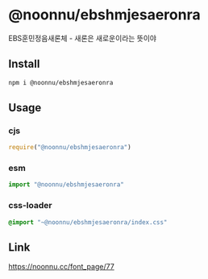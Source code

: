 # @noonnu/ebshmjesaeronra
EBS훈민정음새론체 - 새론은 새로운이라는 뜻이야

## Install
```sh
npm i @noonnu/ebshmjesaeronra
```
## Usage
### cjs
```js
require("@noonnu/ebshmjesaeronra")
```
### esm
```js
import "@noonnu/ebshmjesaeronra"
```
### css-loader
```css
@import "~@noonnu/ebshmjesaeronra/index.css"
```

## Link
https://noonnu.cc/font_page/77